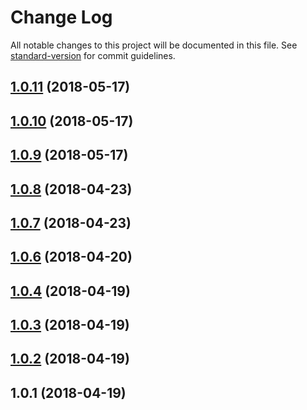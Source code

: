 # Change Log

All notable changes to this project will be documented in this file. See [standard-version](https://github.com/conventional-changelog/standard-version) for commit guidelines.

<a name="1.0.11"></a>
## [1.0.11](https://github.com/cicada-fe/vue-basic-table/compare/v1.0.10...v1.0.11) (2018-05-17)



<a name="1.0.10"></a>
## [1.0.10](https://github.com/cicada-fe/vue-basic-table/compare/v1.0.9...v1.0.10) (2018-05-17)



<a name="1.0.9"></a>
## [1.0.9](https://github.com/cicada-fe/vue-basic-table/compare/v1.0.8...v1.0.9) (2018-05-17)



<a name="1.0.8"></a>
## [1.0.8](https://github.com/cicada-fe/vue-basic-table/compare/v1.0.7...v1.0.8) (2018-04-23)



<a name="1.0.7"></a>
## [1.0.7](https://github.com/cicada-fe/vue-basic-table/compare/v1.0.6...v1.0.7) (2018-04-23)



<a name="1.0.6"></a>
## [1.0.6](https://github.com/cicada-fe/vue-basic-table/compare/v1.0.4...v1.0.6) (2018-04-20)



<a name="1.0.4"></a>
## [1.0.4](https://github.com/cicada-fe/vue-basic-table/compare/v1.0.3...v1.0.4) (2018-04-19)



<a name="1.0.3"></a>
## [1.0.3](https://github.com/cicada-fe/vue-basic-table/compare/v1.0.2...v1.0.3) (2018-04-19)



<a name="1.0.2"></a>
## [1.0.2](https://github.com/cicada-fe/vue-basic-table/compare/v1.0.1...v1.0.2) (2018-04-19)



<a name="1.0.1"></a>
## 1.0.1 (2018-04-19)
